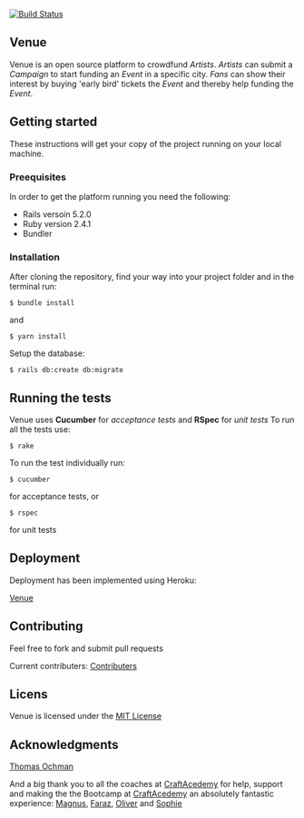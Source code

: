 [![Build Status](https://semaphoreci.com/api/v1/craftacademy/venue/branches/development/badge.svg)](https://semaphoreci.com/craftacademy/venue)

Venue
------
Venue is an open source platform to crowdfund *Artists*. *Artists* can submit a *Campaign* to start funding an *Event* in a specific city. *Fans* can show their interest by buying 'early bird' tickets the *Event* and thereby help funding the *Event*.   

## Getting started
These instructions will get your copy of the project running on your local machine.

### Preequisites
In order to get the platform running you need the following:
* Rails versoin 5.2.0
* Ruby version 2.4.1
* Bundler

### Installation
After cloning the repository, find your way into your project folder and in the terminal run:

`$ bundle install`

and 

`$ yarn install`

Setup the database:

`$ rails db:create db:migrate`

## Running the tests
Venue uses **Cucumber** for *acceptance tests* and **RSpec** for *unit tests*
To run all the tests use:

`$ rake`

To run the test individually run:

`$ cucumber`

for acceptance tests, or

`$ rspec`

for unit tests

## Deployment
Deployment has been implemented using Heroku:

[Venue](https://venue-show.herokuapp.com/ "Deployed with Heroku")

## Contributing
Feel free to fork and submit pull requests

Current contributers:
[Contributers](https://github.com/CraftAcademy/venue/graphs/contributors)

## Licens
Venue is licensed under the [MIT License](https://github.com/CraftAcademy/venue/blob/development/LICENSE.md)

## Acknowledgments
[Thomas Ochman](https://github.com/tochman "Thank you for your valuable help and support during this project")

And a big thank you to all the coaches at [CraftAcedemy](https://craftacademy.se/english/) for help, support and making the the Bootcamp at [CraftAcedemy](https://craftacademy.se/english/) an absolutely fantastic experience:
[Magnus](https://github.com/magnus-thor), 
[Faraz](https://github.com/faraznaeem), 
[Oliver](https://github.com/oliverochman) and 
[Sophie](https://github.com/SophieSjoberg)
